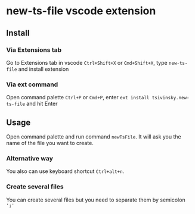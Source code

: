 # new-ts-file vscode extension

## Install

### Via Extensions tab

Go to Extensions tab in vscode `Ctrl+Shift+X` or `Cmd+Shift+X`, type `new-ts-file` and install extension

### Via ext command

Open command palette `Ctrl+P` or `Cmd+P`, enter `ext install tsivinsky.new-ts-file` and hit Enter

## Usage

Open command palette and run command `newTsFile`. It will ask you the name of the file you want to create.

### Alternative way

You also can use keyboard shortcut `Ctrl+alt+n`.

### Create several files

You can create several files but you need to separate them by semicolon `';'`
